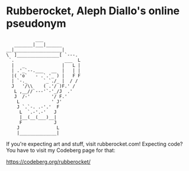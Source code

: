 # Rubberocket, Aleph Diallo's online pseudonym
```
           ___
   _______|___|______
__|__________________|
\  ]________________[ `---. 
 `.                   ___  L
  |   _              |   L |
  | .'_`--.___   __  |   | |      
  |( 'o`   - .`.'_ ) |   F F       
  | `-._      `_`./_ |  / /         
  J   '/\\    ( .'/ )F.' /
   L ,__//`---'`-'_/J  .'
   J  /-'        '/ F.'
    L            ' J'
    J `.`-. .-'.'  F
     L  `.-'.-'   J
     |__(__(___)__|
     F            J
    J              L
    |______________|
```
If you're expecting art and stuff, visit rubberocket.com! Expecting code? You have to visit my Codeberg page for that:

https://codeberg.org/rubberocket/
